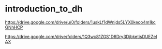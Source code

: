 # introduction_to_dh


https://drive.google.com/drive/u/0/folders/1uskLf1dWnjds5LYX0keco4m1kcGNhHCP

https://drive.google.com/drive/folders/1Q3wc81ZGS1D8Dry3DjbketisDUEZelAX
